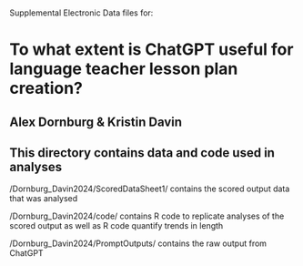 ###

Supplemental Electronic Data files for:

# To what extent is ChatGPT useful for language teacher lesson plan creation?

## Alex Dornburg & Kristin Davin



###

## This directory contains data and code used in analyses


/Dornburg_Davin2024/ScoredDataSheet1/ contains the scored output data that was analysed

/Dornburg_Davin2024/code/ contains R code to replicate analyses of the scored output as well as R code quantify trends in length

/Dornburg_Davin2024/PromptOutputs/ contains the raw output from ChatGPT